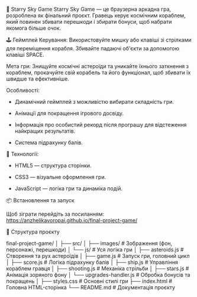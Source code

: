 🌌 Starry Sky Game
Starry Sky Game — це браузерна аркадна гра, розроблена як фінальний проєкт. Гравець керує космічним кораблем, який повинен збивати перешкоди і збирати бонуси, щоб набрати якомога більше очок.

🕹️ Геймплей
Керування: Використовуйте мишку або клавіші зі стрілками для переміщення корабля. Збивайте падаючі об'єкти за допомогою клавіші SPACE.

Мета гри: Знищуйте космічні астероїди та уникайте їхнього заткнення з кораблем, прокачуйте свій корабель та його функціонал, щоб збивати їх швидше та ефективніше.

Особливості:

- Динамічний геймплей з можливістю вибирати складність гри.

- Анімації для покращення ігрового досвіду.

- Інформація про особистий рекорд після програшу для відстеження найкращих результатів.

- Система підрахунку балів.

🚀 Технології:
- HTML5 — структура сторінки.

- CSS3 — візуальне оформлення гри.

- JavaScript — логіка гри та динаміка подій.

📦 Встановлення та запуск

Щоб зіграти перейдіть за посиланням: https://anzhelikavoropai.github.io/final-project-game/

📁 Структура проєкту

final-project-game/
│
├── src/
│   ├── images/                   # Зображення (фон, персонажі, перешкоди)
│   └── js/                       # Уся логіка гри
│       ├── asteroids.js          # Створення та рух астероїдів
│       ├── game.js               # Запуск гри, головний цикл
│       ├── score.js              # Логіка підрахунку балів
│       ├── ship.js               # Управління кораблем гравця
│       ├── shooting.js           # Механіка стрільби
│       ├── stars.js              # Анімація зоряного фону
│       └── upgrades-handler.js   # Обробка бонусів та покращень
│
├── styles.css                    # Основні стилі гри
├── index.html                    # Головна HTML-сторінка
└── README.md                     # Документація проєкту




